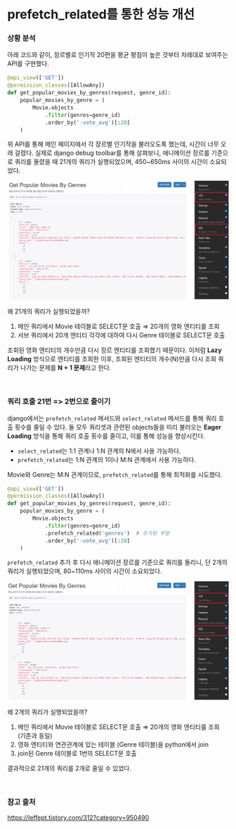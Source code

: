 # prefetch_related를 통한 성능 개선

### 상황 분석

아래 코드와 같이, 장르별로 인기작 20편을 평균 평점이 높은 것부터 차례대로 보여주는 API를 구현했다. 

```python
@api_view(['GET'])
@permission_classes([AllowAny])
def get_popular_movies_by_genres(request, genre_id):
    popular_movies_by_genre = (
        Movie.objects
            .filter(genres=genre_id)
            .order_by('-vote_avg')[:20]
    )
```

위 API를 통해 메인 페이지에서 각 장르별 인기작을 불러오도록 했는데, 시간이 너무 오래 걸렸다. 실제로 django debug toolbar를 통해 살펴보니, 애니메이션 장르를 기준으로 쿼리를 돌렸을 때 21개의 쿼리가 실행되었으며, 450~650ms 사이의 시간이 소요되었다. 

![](mollbar.assets/before.png)

왜 21개의 쿼리가 실행되었을까?

1. 메인 쿼리에서 Movie 테이블로 SELECT문 호출 ⇒  20개의 영화 엔티티를 조회
2. 서브 쿼리에서 20개 엔티티 각각에 대하여 다시 Genre 테이블로 SELECT문 호출

조회된 영화 엔티티의 개수만큼 다시 장르 엔티티를 조회했기 때문이다. 이처럼 **Lazy Loading** 방식으로 엔티티를 조회한 이후, 조회된 엔티티의 개수(N)만큼 다시 조회 쿼리가 나가는 문제를 **N + 1 문제**라고 한다.

<br>

### 쿼리 호출 21번 => 2번으로 줄이기

django에서는  `prefetch_related` 메서드와 `select_related` 메서드를 통해 쿼리 호출 횟수를 줄일 수 있다. 둘 모두 쿼리셋과 관련된 objects들을 미리 불러오는 **Eager Loading** 방식을 통해 쿼리 호출 횟수를 줄이고, 이를 통해 성능을 향상시킨다.

- `select_related`는 1:1 관계나 1:N 관계의 N에서 사용 가능하다.
- `prefetch_related`는 1:N 관계의 1이나 M:N 관계에서 사용 가능하다.

Movie와 Genre는 M:N 관계이므로, `prefetch_related`를 통해 최적화를 시도했다.

```python
@api_view(['GET'])
@permission_classes([AllowAny])
def get_popular_movies_by_genres(request, genre_id):
    popular_movies_by_genre = (
        Movie.objects
            .filter(genres=genre_id)
        	.prefetch_related('genres')  # 추가된 부분
            .order_by('-vote_avg')[:20]
    )
```

`prefetch_related` 추가 후  다시 애니메이션 장르를 기준으로 쿼리를 돌리니, 단 2개의 쿼리가 실행되었으며, 80~110ms 사이의 시간이 소요되었다.

![](mollbar.assets/after.png)

왜 2개의 쿼리가 실행되었을까?

1. 메인 쿼리에서 Movie 테이블로 SELECT문 호출 ⇒  20개의 영화 엔티티를 조회 (기존과 동일)
2. 영화 엔티티와 연관관계에 있는 테이블 (Genre 테이블)을 python에서 join
3. join된 Genre 테이블로 1번의 SELECT문 호출



결과적으로 21개의 쿼리를 2개로 줄일 수 있었다.

<br>


### 참고 출처

https://leffept.tistory.com/312?category=950490